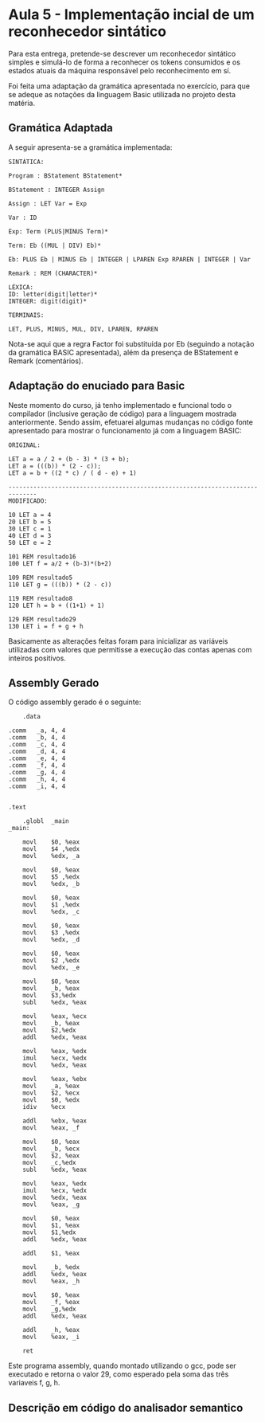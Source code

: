 # Aula 5 - Implementação incial de um reconhecedor sintático

Para esta entrega, pretende-se descrever um reconhecedor sintático simples e simulá-lo de forma a reconhecer os tokens consumidos e os estados atuais da máquina responsável pelo reconhecimento em sí.

Foi feita uma adaptação da gramática apresentada no exercício, para que se adeque as notações da linguagem Basic utilizada no projeto desta matéria.


## Gramática Adaptada
A seguir apresenta-se a gramática implementada:

```
SINTÁTICA:

Program : BStatement BStatement*

BStatement : INTEGER Assign

Assign : LET Var = Exp

Var : ID

Exp: Term (PLUS|MINUS Term)*

Term: Eb ((MUL | DIV) Eb)*

Eb: PLUS Eb | MINUS Eb | INTEGER | LPAREN Exp RPAREN | INTEGER | Var

Remark : REM (CHARACTER)*

LÉXICA:
ID: letter(digit|letter)*
INTEGER: digit(digit)*

TERMINAIS:

LET, PLUS, MINUS, MUL, DIV, LPAREN, RPAREN
```

Nota-se aqui que a regra Factor foi substituída por Eb (seguindo a notação da gramática BASIC apresentada), além da presença de BStatement e Remark (comentários). 

## Adaptação do enuciado para Basic

Neste momento do curso, já tenho implementado e funcional todo o compilador (inclusive geração de código) para a linguagem mostrada anteriormente. Sendo assim, efetuarei algumas mudanças no código fonte apresentado para mostrar o funcionamento já com a linguagem BASIC:

```
ORIGINAL:

LET a = a / 2 + (b - 3) * (3 + b);
LET a = (((b)) * (2 - c));
LET a = b + ((2 * c) / ( d - e) + 1)

------------------------------------------------------------------------------
MODIFICADO:

10 LET a = 4
20 LET b = 5
30 LET c = 1
40 LET d = 3
50 LET e = 2

101 REM resultado16
100 LET f = a/2 + (b-3)*(b+2)

109 REM resultado5
110 LET g = (((b)) * (2 - c))

119 REM resultado8
120 LET h = b + ((1+1) + 1)

129 REM resultado29
130 LET i = f + g + h
```

Basicamente as alterações feitas foram para inicializar as variáveis utilizadas com valores que permitisse a execução das contas apenas com inteiros positivos.


## Assembly Gerado

O código assembly gerado é o seguinte:

```
	.data

.comm	_a, 4, 4
.comm	_b, 4, 4
.comm	_c, 4, 4
.comm	_d, 4, 4
.comm	_e, 4, 4
.comm	_f, 4, 4
.comm	_g, 4, 4
.comm	_h, 4, 4
.comm	_i, 4, 4


.text

	.globl	_main
_main:
	
	movl	$0, %eax
	movl	$4 ,%edx
	movl	%edx, _a
	
	movl	$0, %eax
	movl	$5 ,%edx
	movl	%edx, _b
	
	movl	$0, %eax
	movl	$1 ,%edx
	movl	%edx, _c
	
	movl	$0, %eax
	movl	$3 ,%edx
	movl	%edx, _d
	
	movl	$0, %eax
	movl	$2 ,%edx
	movl	%edx, _e
	
	movl	$0, %eax
	movl	_b, %eax
	movl	$3,%edx
	subl	%edx, %eax
	
	movl	%eax, %ecx
	movl	_b, %eax
	movl	$2,%edx
	addl	%edx, %eax
	
	movl	%eax, %edx
	imul	%ecx, %edx
	movl	%edx, %eax
	
	movl	%eax, %ebx
	movl	_a, %eax
	movl	$2, %ecx
	movl	$0, %edx
	idiv	%ecx
	
	addl	%ebx, %eax
	movl	%eax, _f
	
	movl	$0, %eax
	movl	_b, %ecx
	movl	$2, %eax
	movl	_c,%edx
	subl	%edx, %eax
	
	movl	%eax, %edx
	imul	%ecx, %edx
	movl	%edx, %eax
	movl	%eax, _g
	
	movl	$0, %eax
	movl	$1, %eax
	movl	$1,%edx
	addl	%edx, %eax
	
	addl	$1, %eax
	
	movl	_b, %edx
	addl	%edx, %eax
	movl	%eax, _h
	
	movl	$0, %eax
	movl	_f, %eax
	movl	_g,%edx
	addl	%edx, %eax
	
	addl	_h, %eax
	movl	%eax, _i
	
	ret

```

Este programa assembly, quando montado utilizando o gcc, pode ser executado e retorna o valor 29, como esperado pela soma das três variaveis f, g, h.


## Descrição em código do analisador semantico